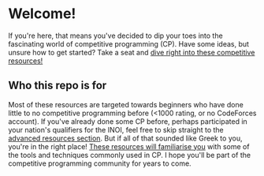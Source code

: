 # Welcome!

If you're here, that means you've decided to dip your toes into the fascinating world of competitive programming (CP). Have some ideas, but unsure how to get started? Take a seat and [dive right into these competitive resources!](SETUP.md)

## Who this repo is for

Most of these resources are targeted towards beginners who have done little to no competitive programming before (<1000 rating, or no CodeForces account). If you've already done some CP before, perhaps participated in your nation's qualifiers for the INOI, feel free to skip straight to the [advanced resources section](ADVANCED.md). But if all of that sounded like Greek to you, you're in the right place! [These resources will familiarise you](SETUP.md) with some of the tools and techniques commonly used in CP. I hope you'll be part of the competitive programming community for years to come.